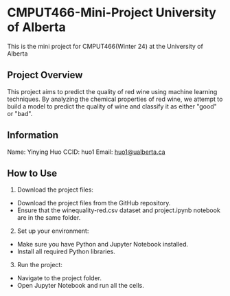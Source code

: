 # CMPUT466-Mini-Project University of Alberta
This is the mini project for CMPUT466(Winter 24) at the University of Alberta
## Project Overview
This project aims to predict the quality of red wine using machine learning techniques. By analyzing the chemical properties of red wine, we attempt to build a model to predict the quality of wine and classify it as either "good" or "bad".

## Information
Name: Yinying Huo
CCID: huo1
Email: huo1@ualberta.ca
## How to Use
1. Download the project files:

- Download the project files from the GitHub repository.
- Ensure that the winequality-red.csv dataset and project.ipynb notebook are in the same folder.
2. Set up your environment:
  
- Make sure you have Python and Jupyter Notebook installed.
- Install all required Python libraries.
3. Run the project:
  
- Navigate to the project folder.
- Open Jupyter Notebook and run all the cells.
